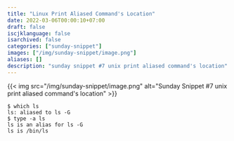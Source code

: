 ```yaml
---
title: "Linux Print Aliased Command's Location"
date: 2022-03-06T00:00:10+07:00
draft: false 
iscjklanguage: false
isarchived: false
categories: ["sunday-snippet"]
images: ["/img/sunday-snippet/image.png"]
aliases: []
description: "sunday snippet #7 unix print aliased command's location"
---
```


{{< img src="/img/sunday-snippet/image.png" alt="Sunday Snippet #7 unix print aliased command's location" >}}

```shell
$ which ls
ls: aliased to ls -G
$ type -a ls
ls is an alias for ls -G
ls is /bin/ls
```